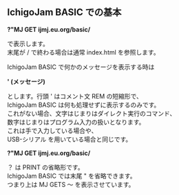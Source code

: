 ## IchigoJam BASIC での基本

**?"MJ GET ijmj.eu.org/basic/**

で表示します。<br>
末尾が / で終わる場合は通常 index.html を参照します。

IchigoJam BASIC で何かのメッセージを表示する時は

**' (メッセージ)**

とします。行頭 ' はコメント文 REM の短縮形で、<br>
IchigoJam BASIC は何も処理せずに表示するのみです。<br>
これがない場合、文字はじまりはダイレクト実行のコマンド、<br>
数字はじまりはプログラム入力の扱いとなります。<br>
これは手で入力している場合や、<br>
USB-シリアル を用いている場合と同じです。

**?"MJ GET ijmj.eu.org/basic/**

？ は PRINT の省略形です。<br>
IchigoJam BASIC では末尾 " を省略できます。<br>
つまり上は MJ GETS ～ を表示させています。
